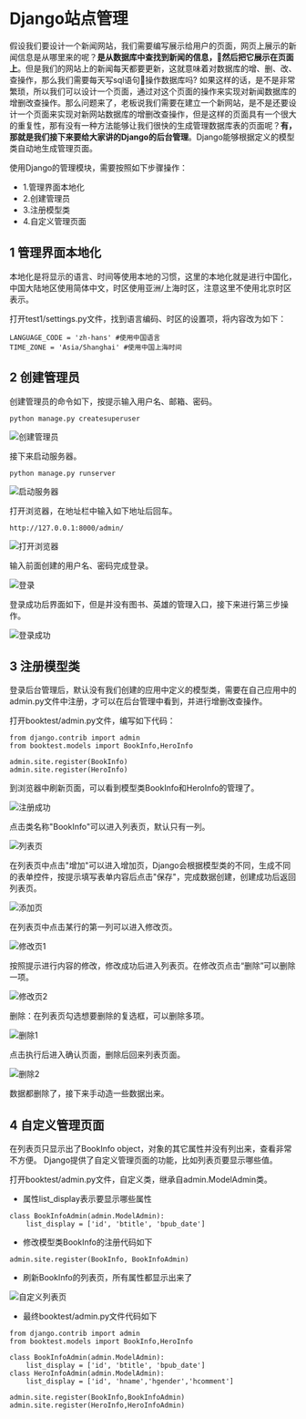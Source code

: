 # Django站点管理

假设我们要设计一个新闻网站，我们需要编写展示给用户的页面，网页上展示的新闻信息是从哪里来的呢？**是从数据库中查找到新闻的信息，然后把它展示在页面上**。但是我们的网站上的新闻每天都要更新，这就意味着对数据库的增、删、改、查操作，那么我们需要每天写sql语句操作数据库吗? 如果这样的话，是不是非常繁琐，所以我们可以设计一个页面，通过对这个页面的操作来实现对新闻数据库的增删改查操作。那么问题来了，老板说我们需要在建立一个新网站，是不是还要设计一个页面来实现对新网站数据库的增删改查操作，但是这样的页面具有一个很大的重复性，那有没有一种方法能够让我们很快的生成管理数据库表的页面呢？**有，那就是我们接下来要给大家讲的Django的后台管理**。Django能够根据定义的模型类自动地生成管理页面。

使用Django的管理模块，需要按照如下步骤操作：

- 1.管理界面本地化
- 2.创建管理员
- 3.注册模型类
- 4.自定义管理页面

## 1 管理界面本地化

本地化是将显示的语言、时间等使用本地的习惯，这里的本地化就是进行中国化，中国大陆地区使用简体中文，时区使用亚洲/上海时区，注意这里不使用北京时区表示。

打开test1/settings.py文件，找到语言编码、时区的设置项，将内容改为如下：

```
LANGUAGE_CODE = 'zh-hans' #使用中国语言
TIME_ZONE = 'Asia/Shanghai' #使用中国上海时间
```

## 2 创建管理员

创建管理员的命令如下，按提示输入用户名、邮箱、密码。

```
python manage.py createsuperuser
```

![创建管理员](images/p4_1.png)

接下来启动服务器。

```
python manage.py runserver
```

![启动服务器](images/p4_2.png)

打开浏览器，在地址栏中输入如下地址后回车。

```
http://127.0.0.1:8000/admin/
```

![打开浏览器](images/p4_3.png)

输入前面创建的用户名、密码完成登录。

![登录](images/p4_4.png)

登录成功后界面如下，但是并没有图书、英雄的管理入口，接下来进行第三步操作。

![登录成功](images/p4_5.png)

## 3 注册模型类

登录后台管理后，默认没有我们创建的应用中定义的模型类，需要在自己应用中的admin.py文件中注册，才可以在后台管理中看到，并进行增删改查操作。

打开booktest/admin.py文件，编写如下代码：

```
from django.contrib import admin
from booktest.models import BookInfo,HeroInfo

admin.site.register(BookInfo)
admin.site.register(HeroInfo)
```

到浏览器中刷新页面，可以看到模型类BookInfo和HeroInfo的管理了。

![注册成功](images/p4_6.png)

点击类名称"BookInfo"可以进入列表页，默认只有一列。

![列表页](images/p4_7.png)

在列表页中点击"增加"可以进入增加页，Django会根据模型类的不同，生成不同的表单控件，按提示填写表单内容后点击"保存"，完成数据创建，创建成功后返回列表页。

![添加页](images/p4_8.png)

在列表页中点击某行的第一列可以进入修改页。

![修改页1](images/p4_9.png)

按照提示进行内容的修改，修改成功后进入列表页。在修改页点击“删除”可以删除一项。

![修改页2](images/p4_10.png)

删除：在列表页勾选想要删除的复选框，可以删除多项。

![删除1](images/p4_11.png)

点击执行后进入确认页面，删除后回来列表页面。

![删除2](images/p4_12.png)

数据都删除了，接下来手动造一些数据出来。

## 4 自定义管理页面

在列表页只显示出了BookInfo object，对象的其它属性并没有列出来，查看非常不方便。 Django提供了自定义管理页面的功能，比如列表页要显示哪些值。

打开booktest/admin.py文件，自定义类，继承自admin.ModelAdmin类。

- 属性list_display表示要显示哪些属性

```
class BookInfoAdmin(admin.ModelAdmin):
    list_display = ['id', 'btitle', 'bpub_date']
```

- 修改模型类BookInfo的注册代码如下

```
admin.site.register(BookInfo, BookInfoAdmin)
```

- 刷新BookInfo的列表页，所有属性都显示出来了

![自定义列表页](images/p4_13.png)

- 最终booktest/admin.py文件代码如下

```
from django.contrib import admin
from booktest.models import BookInfo,HeroInfo

class BookInfoAdmin(admin.ModelAdmin):
    list_display = ['id', 'btitle', 'bpub_date']
class HeroInfoAdmin(admin.ModelAdmin):
    list_display = ['id', 'hname','hgender','hcomment']

admin.site.register(BookInfo,BookInfoAdmin)
admin.site.register(HeroInfo,HeroInfoAdmin)
```